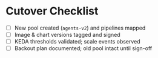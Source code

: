 # Cutover Checklist

- [ ] New pool created (`agents-v2`) and pipelines mapped
- [ ] Image & chart versions tagged and signed
- [ ] KEDA thresholds validated; scale events observed
- [ ] Backout plan documented; old pool intact until sign-off
